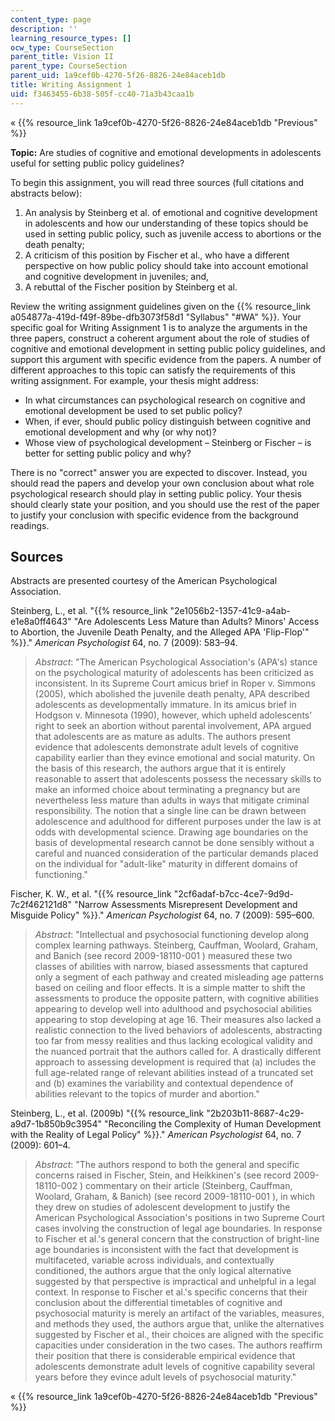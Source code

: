```yaml
---
content_type: page
description: ''
learning_resource_types: []
ocw_type: CourseSection
parent_title: Vision II
parent_type: CourseSection
parent_uid: 1a9cef0b-4270-5f26-8826-24e84aceb1db
title: Writing Assignment 1
uid: f3463455-6b38-505f-cc40-71a3b43caa1b
---
```


« {{% resource_link 1a9cef0b-4270-5f26-8826-24e84aceb1db "Previous" %}}

**Topic:** Are studies of cognitive and emotional developments in adolescents useful for setting public policy guidelines?

To begin this assignment, you will read three sources (full citations and abstracts below):

1.  An analysis by Steinberg et al. of emotional and cognitive development in adolescents and how our understanding of these topics should be used in setting public policy, such as juvenile access to abortions or the death penalty;
2.  A criticism of this position by Fischer et al., who have a different perspective on how public policy should take into account emotional and cognitive development in juveniles; and,
3.  A rebuttal of the Fischer position by Steinberg et al.

Review the writing assignment guidelines given on the {{% resource_link a054877a-419d-f49f-89be-dfb3073f58d1 "Syllabus" "#WA" %}}. Your specific goal for Writing Assignment 1 is to analyze the arguments in the three papers, construct a coherent argument about the role of studies of cognitive and emotional development in setting public policy guidelines, and support this argument with specific evidence from the papers. A number of different approaches to this topic can satisfy the requirements of this writing assignment. For example, your thesis might address:

*   In what circumstances can psychological research on cognitive and emotional development be used to set public policy?
*   When, if ever, should public policy distinguish between cognitive and emotional development and why (or why not)?
*   Whose view of psychological development – Steinberg or Fischer – is better for setting public policy and why?

There is no "correct" answer you are expected to discover. Instead, you should read the papers and develop your own conclusion about what role psychological research should play in setting public policy. Your thesis should clearly state your position, and you should use the rest of the paper to justify your conclusion with specific evidence from the background readings.

Sources
-------

Abstracts are presented courtesy of the American Psychological Association.

Steinberg, L., et al. "{{% resource_link "2e1056b2-1357-41c9-a4ab-e1e8a0ff4643" "Are Adolescents Less Mature than Adults? Minors' Access to Abortion, the Juvenile Death Penalty, and the Alleged APA 'Flip-Flop'" %}}." _American Psychologist_ 64, no. 7 (2009): 583–94.

> _Abstract_: "The American Psychological Association's (APA's) stance on the psychological maturity of adolescents has been criticized as inconsistent. In its Supreme Court amicus brief in Roper v. Simmons (2005), which abolished the juvenile death penalty, APA described adolescents as developmentally immature. In its amicus brief in Hodgson v. Minnesota (1990), however, which upheld adolescents' right to seek an abortion without parental involvement, APA argued that adolescents are as mature as adults. The authors present evidence that adolescents demonstrate adult levels of cognitive capability earlier than they evince emotional and social maturity. On the basis of this research, the authors argue that it is entirely reasonable to assert that adolescents possess the necessary skills to make an informed choice about terminating a pregnancy but are nevertheless less mature than adults in ways that mitigate criminal responsibility. The notion that a single line can be drawn between adolescence and adulthood for different purposes under the law is at odds with developmental science. Drawing age boundaries on the basis of developmental research cannot be done sensibly without a careful and nuanced consideration of the particular demands placed on the individual for "adult-like" maturity in different domains of functioning."

Fischer, K. W., et al. "{{% resource_link "2cf6adaf-b7cc-4ce7-9d9d-7c2f462121d8" "Narrow Assessments Misrepresent Development and Misguide Policy" %}}." _American Psychologist_ 64, no. 7 (2009): 595–600.

> _Abstract_: "Intellectual and psychosocial functioning develop along complex learning pathways. Steinberg, Cauffman, Woolard, Graham, and Banich (see record 2009-18110-001 ) measured these two classes of abilities with narrow, biased assessments that captured only a segment of each pathway and created misleading age patterns based on ceiling and floor effects. It is a simple matter to shift the assessments to produce the opposite pattern, with cognitive abilities appearing to develop well into adulthood and psychosocial abilities appearing to stop developing at age 16. Their measures also lacked a realistic connection to the lived behaviors of adolescents, abstracting too far from messy realities and thus lacking ecological validity and the nuanced portrait that the authors called for. A drastically different approach to assessing development is required that (a) includes the full age-related range of relevant abilities instead of a truncated set and (b) examines the variability and contextual dependence of abilities relevant to the topics of murder and abortion."

Steinberg, L., et al. (2009b) "{{% resource_link "2b203b11-8687-4c29-a9d7-1b850b9c3954" "Reconciling the Complexity of Human Development with the Reality of Legal Policy" %}}." _American Psychologist_ 64, no. 7 (2009): 601–4.

> _Abstract_: "The authors respond to both the general and specific concerns raised in Fischer, Stein, and Heikkinen's (see record 2009-18110-002 ) commentary on their article (Steinberg, Cauffman, Woolard, Graham, & Banich) (see record 2009-18110-001 ), in which they drew on studies of adolescent development to justify the American Psychological Association's positions in two Supreme Court cases involving the construction of legal age boundaries. In response to Fischer et al.'s general concern that the construction of bright-line age boundaries is inconsistent with the fact that development is multifaceted, variable across individuals, and contextually conditioned, the authors argue that the only logical alternative suggested by that perspective is impractical and unhelpful in a legal context. In response to Fischer et al.'s specific concerns that their conclusion about the differential timetables of cognitive and psychosocial maturity is merely an artifact of the variables, measures, and methods they used, the authors argue that, unlike the alternatives suggested by Fischer et al., their choices are aligned with the specific capacities under consideration in the two cases. The authors reaffirm their position that there is considerable empirical evidence that adolescents demonstrate adult levels of cognitive capability several years before they evince adult levels of psychosocial maturity."

« {{% resource_link 1a9cef0b-4270-5f26-8826-24e84aceb1db "Previous" %}}